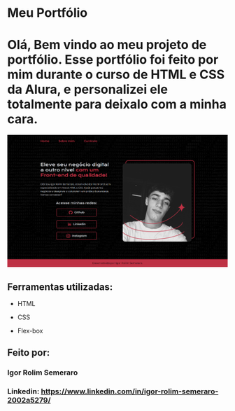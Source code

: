 # Meu Portfólio

# Olá, Bem vindo ao meu projeto de portfólio. Esse portfólio foi feito por mim durante o curso de HTML e CSS da Alura, e personalizei ele totalmente para deixalo com a minha cara.

![image](https://raw.githubusercontent.com/IgorRolimSemeraro/meu-portfolio/main/src/imagens/screenshotpage.png?token=GHSAT0AAAAAACC5NX63JV2KUZOODYBOZVUYZEHXBHQ)

## Ferramentas utilizadas:

* HTML

* CSS

* Flex-box

## Feito por:

### Igor Rolim Semeraro

### Linkedin: https://www.linkedin.com/in/igor-rolim-semeraro-2002a5279/
